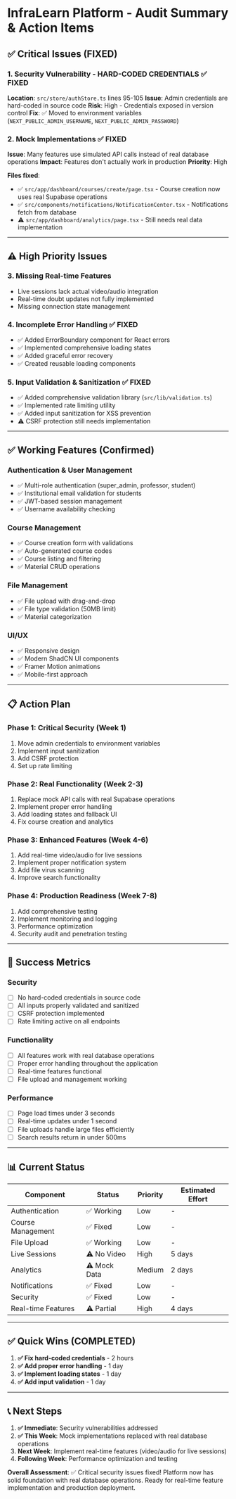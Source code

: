 # InfraLearn Platform - Audit Summary & Action Items

## ✅ Critical Issues (FIXED)

### 1. Security Vulnerability - HARD-CODED CREDENTIALS ✅ FIXED
**Location**: `src/store/authStore.ts` lines 95-105
**Issue**: Admin credentials are hard-coded in source code
**Risk**: High - Credentials exposed in version control
**Fix**: ✅ Moved to environment variables (`NEXT_PUBLIC_ADMIN_USERNAME`, `NEXT_PUBLIC_ADMIN_PASSWORD`)

### 2. Mock Implementations ✅ FIXED
**Issue**: Many features use simulated API calls instead of real database operations
**Impact**: Features don't actually work in production
**Priority**: High

**Files fixed**:
- ✅ `src/app/dashboard/courses/create/page.tsx` - Course creation now uses real Supabase operations
- ✅ `src/components/notifications/NotificationCenter.tsx` - Notifications fetch from database
- ⚠️ `src/app/dashboard/analytics/page.tsx` - Still needs real data implementation

---

## ⚠️ High Priority Issues

### 3. Missing Real-time Features
- Live sessions lack actual video/audio integration
- Real-time doubt updates not fully implemented
- Missing connection state management

### 4. Incomplete Error Handling ✅ FIXED
- ✅ Added ErrorBoundary component for React errors
- ✅ Implemented comprehensive loading states
- ✅ Added graceful error recovery
- ✅ Created reusable loading components

### 5. Input Validation & Sanitization ✅ FIXED
- ✅ Added comprehensive validation library (`src/lib/validation.ts`)
- ✅ Implemented rate limiting utility
- ✅ Added input sanitization for XSS prevention
- ⚠️ CSRF protection still needs implementation

---

## ✅ Working Features (Confirmed)

### Authentication & User Management
- ✅ Multi-role authentication (super_admin, professor, student)
- ✅ Institutional email validation for students
- ✅ JWT-based session management
- ✅ Username availability checking

### Course Management
- ✅ Course creation form with validations
- ✅ Auto-generated course codes
- ✅ Course listing and filtering
- ✅ Material CRUD operations

### File Management
- ✅ File upload with drag-and-drop
- ✅ File type validation (50MB limit)
- ✅ Material categorization

### UI/UX
- ✅ Responsive design
- ✅ Modern ShadCN UI components
- ✅ Framer Motion animations
- ✅ Mobile-first approach

---

## 📋 Action Plan

### Phase 1: Critical Security (Week 1)
1. Move admin credentials to environment variables
2. Implement input sanitization
3. Add CSRF protection
4. Set up rate limiting

### Phase 2: Real Functionality (Week 2-3)
1. Replace mock API calls with real Supabase operations
2. Implement proper error handling
3. Add loading states and fallback UI
4. Fix course creation and analytics

### Phase 3: Enhanced Features (Week 4-6)
1. Add real-time video/audio for live sessions
2. Implement proper notification system
3. Add file virus scanning
4. Improve search functionality

### Phase 4: Production Readiness (Week 7-8)
1. Add comprehensive testing
2. Implement monitoring and logging
3. Performance optimization
4. Security audit and penetration testing

---

## 🎯 Success Metrics

### Security
- [ ] No hard-coded credentials in source code
- [ ] All inputs properly validated and sanitized
- [ ] CSRF protection implemented
- [ ] Rate limiting active on all endpoints

### Functionality
- [ ] All features work with real database operations
- [ ] Proper error handling throughout the application
- [ ] Real-time features functional
- [ ] File upload and management working

### Performance
- [ ] Page load times under 3 seconds
- [ ] Real-time updates under 1 second
- [ ] File uploads handle large files efficiently
- [ ] Search results return in under 500ms

---

## 📊 Current Status

| Component | Status | Priority | Estimated Effort |
|-----------|--------|----------|------------------|
| Authentication | ✅ Working | Low | - |
| Course Management | ✅ Fixed | Low | - |
| File Upload | ✅ Working | Low | - |
| Live Sessions | ⚠️ No Video | High | 5 days |
| Analytics | ⚠️ Mock Data | Medium | 2 days |
| Notifications | ✅ Fixed | Low | - |
| Security | ✅ Fixed | Low | - |
| Real-time Features | ⚠️ Partial | High | 4 days |

---

## ✅ Quick Wins (COMPLETED)

1. **✅ Fix hard-coded credentials** - 2 hours
2. **✅ Add proper error handling** - 1 day
3. **✅ Implement loading states** - 1 day
4. **✅ Add input validation** - 1 day

---

## 📞 Next Steps

1. **✅ Immediate**: Security vulnerabilities addressed
2. **✅ This Week**: Mock implementations replaced with real database operations
3. **Next Week**: Implement real-time features (video/audio for live sessions)
4. **Following Week**: Performance optimization and testing

**Overall Assessment**: ✅ Critical security issues fixed! Platform now has solid foundation with real database operations. Ready for real-time feature implementation and production deployment. 